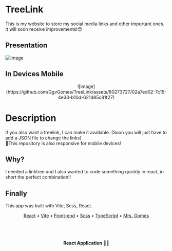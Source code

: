 # TreeLink

This is my website to store my social media links and other important ones. It will soon receive improvements!😊

## Presentation

![image](https://github.com/GgvGomes/TreeLink/assets/80273727/2d152cc8-e665-49d0-901f-df2aab3ee72d)

## In Devices Mobile

<p align="center">
![image](https://github.com/GgvGomes/TreeLink/assets/80273727/02a7ed02-7c15-4e33-b10d-621d85c81f27)
</p>

# Description

If you also want a treelink, I can make it available. (Soon you will just have to add a JSON file to change the links) <br/>
📱This repository is also responsive for mobile devices!

## Why?

I needed a linktree and I also wanted to code something quickly in react, in short the perfect combination!!

## Finally

This app was built with Vite, Scss, React.

<p align="center">
 <a href="#">React</a> • 
 <a href="#">Vite</a> • 
 <a href="#">Front-end</a> • 
 <a href="#">Scss</a> • 
 <a href="#">TypeScript</a> • 
 <a href="#autor">Mrs. Gomes</a>
</p>

<br/><br/>
<h4 align="center"> 
	 React Application 🚀🔥
</h4>

